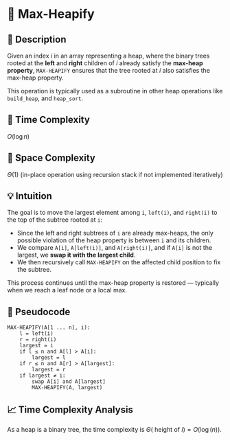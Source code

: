 # 🧠 Max-Heapify

## 📝 Description

Given an index $i$ in an array representing a heap, where the binary trees rooted at the **left** and **right** children of $i$ already satisfy the **max-heap property**, `MAX-HEAPIFY` ensures that the tree rooted at $i$ also satisfies the max-heap property.

This operation is typically used as a subroutine in other heap operations like `build_heap`, and `heap_sort`.

## 💾 Time Complexity

$O(\log n)$

## 💾 Space Complexity

$\Theta(1)$ (in-place operation using recursion stack if not implemented iteratively)

## 💡 Intuition

The goal is to move the largest element among `i`, `left(i)`, and `right(i)` to the top of the subtree rooted at `i`:

- Since the left and right subtrees of `i` are already max-heaps, the only possible violation of the heap property is between `i` and its children.
- We compare `A[i]`, `A[left(i)]`, and `A[right(i)]`, and if `A[i]` is not the largest, we **swap it with the largest child**.
- We then recursively call `MAX-HEAPIFY` on the affected child position to fix the subtree.

This process continues until the max-heap property is restored — typically when we reach a leaf node or a local max.

## 🧾 Pseudocode

```text
MAX-HEAPIFY(A[1 ... n], i):
    l = left(i)
    r = right(i)
    largest = i
    if l ≤ n and A[l] > A[i]:
        largest = l
    if r ≤ n and A[r] > A[largest]:
        largest = r
    if largest ≠ i:
        swap A[i] and A[largest]
        MAX-HEAPIFY(A, largest)
```

## 📈 Time Complexity Analysis

As a heap is a binary tree, the time complexity is $\Theta($ height of $i) = O(\log(n))$.
